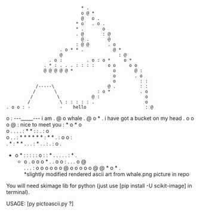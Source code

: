                                 * .                         
                                o @ *                       
                                @   o .                     
                              * o   . o .                   
                              * .       o                   
                              . @       : @                 
                                @ .       @                 
                              : @ @       . o               
                        . o * * .           @ *             
                        @                     : @           
                    . o :         . o : o *     o *         
                  . * : . . . : : : :     o o     o o       
                  @ @ @ @ @ *               o       @ :     
                                            o       . o     
                                            o         : :   
               /-----\                    @ .         : :   
              /       \               : o *           . o   
             /         \            @ :                 o   
            /           \ : : : : : .                   o   
    . o o : -           -    hello                      : @ 
  o :        ---_____---        i am                    . @ 
  o                                 whale               . @ 
o *       .        i have got a bucket on my head     . o o 
o         @ :         nice to meet you           : * o * o   
o                               . . . . : * * : :   . : o   
o                       . . : * * * * * * : * * . : o o :   
. *               : * * . . . : * .           . : . : o .   
  * o * : : : : : o :           : * . .     . . . : * .     
    * o           . o o o *   .   . o o : . . . o @         
      . . . : o o o o o o @ o o o o o @ @ * o * .           
*slightly modified rendered ascii art from whale.png picture in repo

You will need skimage lib for python (just use [pip install -U scikit-image] in terminal).

USAGE:
      [py pictoascii.py ?]
